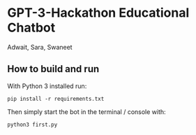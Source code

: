 # GPT-3-Hackathon Educational Chatbot
Adwait, Sara, Swaneet

## How to build and run
With Python 3 installed run:
```
pip install -r requirements.txt
```
Then simply start the bot in the terminal / console with:
```
python3 first.py
```
